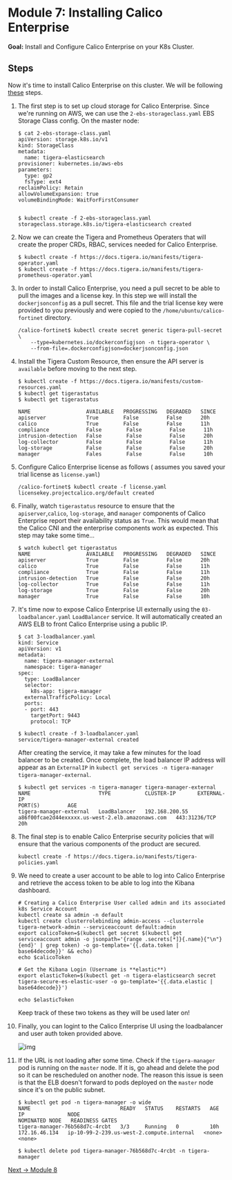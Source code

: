 # Module 7: Installing Calico Enterprise

**Goal:** Install and Configure Calico Enterprise on your K8s Cluster.

## Steps

Now it's time to install Calico Enterprise on this cluster. We will be following [these](https://docs.tigera.io/getting-started/kubernetes/self-managed-on-prem/generic-install) steps.

1. The first step is to set up cloud storage for Calico Enterprise. Since we're running on AWS, we can use the `2-ebs-storageclass.yaml` EBS Storage Class config. On the master node:

    ```
    $ cat 2-ebs-storage-class.yaml 
    apiVersion: storage.k8s.io/v1
    kind: StorageClass
    metadata:
      name: tigera-elasticsearch
    provisioner: kubernetes.io/aws-ebs
    parameters:
      type: gp2
      fsType: ext4
    reclaimPolicy: Retain
    allowVolumeExpansion: true
    volumeBindingMode: WaitForFirstConsumer


    $ kubectl create -f 2-ebs-storageclass.yaml
    storageclass.storage.k8s.io/tigera-elasticsearch created
    ```

2. Now we can create the Tigera and Prometheus Operaters that will create the proper CRDs, RBAC, services needed for Calico Enterprise.

    ```
    $ kubectl create -f https://docs.tigera.io/manifests/tigera-operator.yaml
    $ kubectl create -f https://docs.tigera.io/manifests/tigera-prometheus-operator.yaml
    ```

3. In order to install Calico Enterprise, you need a pull secret to be able to pull the images and a license key. In this step we will install the `dockerjsonconfig` as a pull secret. This file and the trial license key were provided to you previously and were copied to the `/home/ubuntu/calico-fortinet` directory.

    ```
    /calico-fortinet$ kubectl create secret generic tigera-pull-secret \
        --type=kubernetes.io/dockerconfigjson -n tigera-operator \
        --from-file=.dockerconfigjson=dockerjsonconfig.json
    ```

4. Install the Tigera Custom Resource, then ensure the API server is `available` before moving to the next step. 

    ```
    $ kubectl create -f https://docs.tigera.io/manifests/custom-resources.yaml
    $ kubectl get tigerastatus
    $ kubectl get tigerastatus

    NAME                  AVAILABLE   PROGRESSING   DEGRADED   SINCE
    apiserver             True        False         False      20h
    calico                True        False         False      11h
    compliance            False        False         False      11h
    intrusion-detection   False        False         False      20h
    log-collector         False        False         False      11h
    log-storage           False        False         False      20h
    manager               Fales        False         False      10h
    ```

5. Configure Calico Enterprise license as follows ( assumes you saved your trial license as `license.yaml`)

    ```
    /calico-fortinet$ kubectl create -f license.yaml 
    licensekey.projectcalico.org/default created
    ```

6. Finally, watch `tigerastatus` resource to ensure that the `apiserver`,`calico`, `log-storage`, and `manager` components of Calico Enterprise report their availability status as `True`. This would mean that the Calico CNI and the enterprise components work as expected. This step may take some time...

    ```
    $ watch kubectl get tigerastatus
    NAME                  AVAILABLE   PROGRESSING   DEGRADED   SINCE
    apiserver             True        False         False      20h
    calico                True        False         False      11h
    compliance            True        False         False      11h
    intrusion-detection   True        False         False      20h
    log-collector         True        False         False      11h
    log-storage           True        False         False      20h
    manager               True        False         False      10h
    ```

7. It's time now to expose Calico Enterprise UI externally using the `03-loadbalancer.yaml` `LoadBalancer` service. It will automatically created an AWS ELB to front Calico Enterprise using a public IP.

    ```
    $ cat 3-loadbalancer.yaml 
    kind: Service
    apiVersion: v1
    metadata:
      name: tigera-manager-external
      namespace: tigera-manager
    spec:
      type: LoadBalancer
      selector:
        k8s-app: tigera-manager
      externalTrafficPolicy: Local
      ports:
      - port: 443
        targetPort: 9443
        protocol: TCP

    $ kubectl create -f 3-loadbalancer.yaml
    service/tigera-manager-external created
    ```

    After creating the service, it may take a few minutes for the load balancer to be created. Once complete, the load balancer IP address will appear as an `ExternalIP` in `kubectl get services -n tigera-manager tigera-manager-external`.

    ```
    $ kubectl get services -n tigera-manager tigera-manager-external
    NAME                      TYPE           CLUSTER-IP       EXTERNAL-IP                                                              PORT(S)         AGE
    tigera-manager-external   LoadBalancer   192.168.200.55   a86f00fcae2d44exxxxx.us-west-2.elb.amazonaws.com   443:31236/TCP   20h
    ```

8. The final step is to enable Calico Enterprise security policies that will ensure that the various components of the product are secured.

    ```
    kubectl create -f https://docs.tigera.io/manifests/tigera-policies.yaml
    ```

9. We need to create a user account to be able to log into Calico Enterprise and retrieve the access token to be able to log into the Kibana dashboard.

    ```
    # Creating a Calico Enterprise User called admin and its associated k8s Service Account
    kubectl create sa admin -n default
    kubectl create clusterrolebinding admin-access --clusterrole tigera-network-admin --serviceaccount default:admin
    export calicoToken=$(kubectl get secret $(kubectl get serviceaccount admin -o jsonpath='{range .secrets[*]}{.name}{"\n"}{end}' | grep token) -o go-template='{{.data.token | base64decode}}' && echo)
    echo $calicoToken

    # Get the Kibana Login (Username is **elastic**)
    export elasticToken=$(kubectl get -n tigera-elasticsearch secret tigera-secure-es-elastic-user -o go-template='{{.data.elastic | base64decode}}')

    echo $elasticToken
    ```

    Keep track of these two tokens as they will be used later on!

10. Finally, you can logint to the Calico Enterprise UI using the loadbalancer and user auth token provided above.

    ![img](../img/tigera-ui.png)

11. If the URL is not loading after some time. Check if the `tigera-manager` pod is running on the `master` node.  If it is, go ahead and delete the pod so it can be rescheduled on another node. The reason this issue is seen is that the ELB doesn't forward to pods deployed on the `master` node since it's on the public subnet.

    ```
    $ kubectl get pod -n tigera-manager -o wide
    NAME                             READY   STATUS    RESTARTS   AGE   IP              NODE                                        NOMINATED NODE   READINESS GATES
    tigera-manager-76b568d7c-4rcbt   3/3     Running   0          10h   172.16.46.134   ip-10-99-2-239.us-west-2.compute.internal   <none>           <none>

    $ kubectl delete pod tigera-manager-76b568d7c-4rcbt -n tigera-manager
    ```

[Next -> Module 8](../modules/integrate-calico-fortigate.md)
